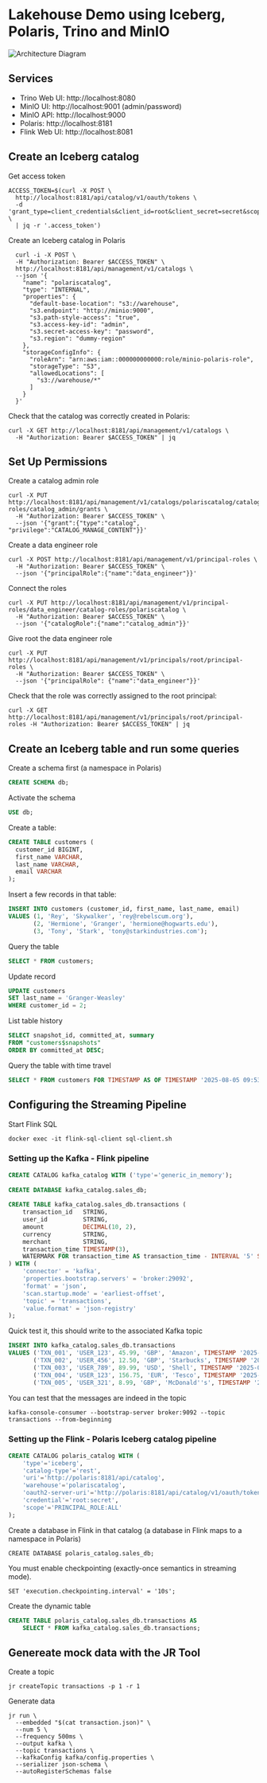 # Lakehouse Demo using Iceberg, Polaris, Trino and MinIO

![Architecture Diagram](chart.png)

## Services
 - Trino Web UI: http://localhost:8080
 - MinIO UI: http://localhost:9001 (admin/password)
 - MinIO API: http://localhost:9000
 - Polaris: http://localhost:8181
 - Flink Web UI: http://localhost:8081

## Create an Iceberg catalog

Get access token
``` shell
ACCESS_TOKEN=$(curl -X POST \
  http://localhost:8181/api/catalog/v1/oauth/tokens \
  -d 'grant_type=client_credentials&client_id=root&client_secret=secret&scope=PRINCIPAL_ROLE:ALL' \
  | jq -r '.access_token')
```

Create an Iceberg catalog in Polaris
``` shell
  curl -i -X POST \
  -H "Authorization: Bearer $ACCESS_TOKEN" \
  http://localhost:8181/api/management/v1/catalogs \
  --json '{
    "name": "polariscatalog",
    "type": "INTERNAL",
    "properties": {
      "default-base-location": "s3://warehouse",
      "s3.endpoint": "http://minio:9000",
      "s3.path-style-access": "true",
      "s3.access-key-id": "admin",
      "s3.secret-access-key": "password",
      "s3.region": "dummy-region"
    },
    "storageConfigInfo": {
      "roleArn": "arn:aws:iam::000000000000:role/minio-polaris-role",
      "storageType": "S3",
      "allowedLocations": [
        "s3://warehouse/*"
      ]
    }
  }'
```

Check that the catalog was correctly created in Polaris:
``` shell
curl -X GET http://localhost:8181/api/management/v1/catalogs \
  -H "Authorization: Bearer $ACCESS_TOKEN" | jq
```

## Set Up Permissions

Create a catalog admin role
``` shell
curl -X PUT http://localhost:8181/api/management/v1/catalogs/polariscatalog/catalog-roles/catalog_admin/grants \
  -H "Authorization: Bearer $ACCESS_TOKEN" \
  --json '{"grant":{"type":"catalog", "privilege":"CATALOG_MANAGE_CONTENT"}}'
```

Create a data engineer role
``` shell
curl -X POST http://localhost:8181/api/management/v1/principal-roles \
  -H "Authorization: Bearer $ACCESS_TOKEN" \
  --json '{"principalRole":{"name":"data_engineer"}}'
```

Connect the roles
``` shell
curl -X PUT http://localhost:8181/api/management/v1/principal-roles/data_engineer/catalog-roles/polariscatalog \
  -H "Authorization: Bearer $ACCESS_TOKEN" \
  --json '{"catalogRole":{"name":"catalog_admin"}}'
```

Give root the data engineer role
``` shell
curl -X PUT http://localhost:8181/api/management/v1/principals/root/principal-roles \
  -H "Authorization: Bearer $ACCESS_TOKEN" \
  --json '{"principalRole": {"name":"data_engineer"}}'
```

Check that the role was correctly assigned to the root principal:
``` shell
curl -X GET http://localhost:8181/api/management/v1/principals/root/principal-roles -H "Authorization: Bearer $ACCESS_TOKEN" | jq
```

## Create an Iceberg table and run some queries

Create a schema first (a namespace in Polaris)
``` sql
CREATE SCHEMA db;
```

Activate the schema
``` sql
USE db;
```

Create a table:
``` sql
CREATE TABLE customers (
  customer_id BIGINT,
  first_name VARCHAR,
  last_name VARCHAR,
  email VARCHAR
);
```

Insert a few records in that table:
``` sql
INSERT INTO customers (customer_id, first_name, last_name, email) 
VALUES (1, 'Rey', 'Skywalker', 'rey@rebelscum.org'),
       (2, 'Hermione', 'Granger', 'hermione@hogwarts.edu'),
       (3, 'Tony', 'Stark', 'tony@starkindustries.com');
```

Query the table
``` sql
SELECT * FROM customers;
```

Update record
``` sql
UPDATE customers
SET last_name = 'Granger-Weasley'
WHERE customer_id = 2;
```

List table history
``` sql
SELECT snapshot_id, committed_at, summary
FROM "customers$snapshots"
ORDER BY committed_at DESC;
```

Query the table with time travel
``` sql
SELECT * FROM customers FOR TIMESTAMP AS OF TIMESTAMP '2025-08-05 09:53:43.994 UTC';
```

## Configuring the Streaming Pipeline

Start Flink SQL
```
docker exec -it flink-sql-client sql-client.sh
```

### Setting up the Kafka - Flink pipeline
``` sql
CREATE CATALOG kafka_catalog WITH ('type'='generic_in_memory');  
  
CREATE DATABASE kafka_catalog.sales_db;  
  
CREATE TABLE kafka_catalog.sales_db.transactions (
    transaction_id   STRING,  
    user_id          STRING,  
    amount           DECIMAL(10, 2),  
    currency         STRING,  
    merchant         STRING,  
    transaction_time TIMESTAMP(3),
    WATERMARK FOR transaction_time AS transaction_time - INTERVAL '5' SECOND
) WITH (  
    'connector' = 'kafka',  
    'properties.bootstrap.servers' = 'broker:29092',  
    'format' = 'json',  
    'scan.startup.mode' = 'earliest-offset',  
    'topic' = 'transactions',
    'value.format' = 'json-registry'
);
```

Quick test it, this should write to the associated Kafka topic
``` sql
INSERT INTO kafka_catalog.sales_db.transactions  
VALUES ('TXN_001', 'USER_123', 45.99, 'GBP', 'Amazon', TIMESTAMP '2025-06-23 10:30:00'),  
       ('TXN_002', 'USER_456', 12.50, 'GBP', 'Starbucks', TIMESTAMP '2025-06-23 10:35:00'),       
       ('TXN_003', 'USER_789', 89.99, 'USD', 'Shell', TIMESTAMP '2025-06-23 10:40:00'),       
       ('TXN_004', 'USER_123', 156.75, 'EUR', 'Tesco', TIMESTAMP '2025-06-23 10:45:00'),       
       ('TXN_005', 'USER_321', 8.99, 'GBP', 'McDonald''s', TIMESTAMP '2025-06-23 10:50:00');
```

You can test that the messages are indeed in the topic
``` shell
kafka-console-consumer --bootstrap-server broker:9092 --topic transactions --from-beginning
```

### Setting up the Flink - Polaris Iceberg catalog pipeline

``` sql
CREATE CATALOG polaris_catalog WITH (
    'type'='iceberg',  
    'catalog-type'='rest',  
    'uri'='http://polaris:8181/api/catalog',  
    'warehouse'='polariscatalog',  
    'oauth2-server-uri'='http://polaris:8181/api/catalog/v1/oauth/tokens',  
    'credential'='root:secret',  
    'scope'='PRINCIPAL_ROLE:ALL'
);
```

Create a database in Flink in that catalog (a database in Flink maps to a namespace in Polaris)
```
CREATE DATABASE polaris_catalog.sales_db;
```

You must enable checkpointing (exactly-once semantics in streaming mode).
```
SET 'execution.checkpointing.interval' = '10s';
```

Create the dynamic table
``` sql
CREATE TABLE polaris_catalog.sales_db.transactions AS  
    SELECT * FROM kafka_catalog.sales_db.transactions;
```

## Genereate mock data with the JR Tool

Create a topic
``` shell
jr createTopic transactions -p 1 -r 1
```

Generate data
``` shell
jr run \
  --embedded "$(cat transaction.json)" \
  --num 5 \
  --frequency 500ms \
  --output kafka \
  --topic transactions \
  --kafkaConfig kafka/config.properties \
  --serializer json-schema \
  --autoRegisterSchemas false
```